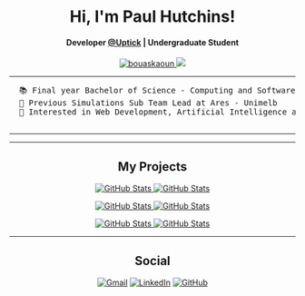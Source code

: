 <h1 align="center">Hi, I'm Paul Hutchins!</h1>
<h4 align="center">Developer <a href="https://uptickhq.com/au/">@Uptick</a> | Undergraduate Student</h4>
<p align="center">
	<a href="https://github.com/hutchinsp01">
		<img src="https://komarev.com/ghpvc/?username=hutchinsp01&label=Profile%20views&color=0e75b6&style=flat" alt="bouaskaoun" />
	</a>
  <a href="https://github.com/uptick">
    <img src="https://img.shields.io/badge/Works-Uptick-orange" />
  </a>
</p>
<hr>
  <pre>
  📚 Final year Bachelor of Science - Computing and Software Systems at The University of Melbourne
  📝 Previous Simulations Sub Team Lead at Ares - Unimelb
  🚩 Interested in Web Development, Artificial Intelligence and Financial Services
  </pre>
<hr>

<hr>
<h2 align="center">My Projects</h2>
<div align="center">
  <p>
    <a href="https://github.com/MatterStore/recipeStore.git">
      <img src="https://github-readme-stats.vercel.app/api/pin/?username=MatterStore&repo=recipeStore" alt="GitHub Stats" />
    </a>
    <a href="https://github.com/hutchinsp01/Cachex-AI-Agent.git">
      <img src="https://github-readme-stats.vercel.app/api/pin/?username=hutchinsp01&repo=Cachex-AI-Agent" alt="GitHub Stats" />
    </a>
  </p>
  <p>
    <a href="https://github.com/hutchinsp01/G69-ToonRacers.git">
      <img src="https://github-readme-stats.vercel.app/api/pin/?username=hutchinsp01&repo=G69-ToonRacers" alt="GitHub Stats" />
    </a>
    <a href="https://github.com/hutchinsp01/C-Sharp-Ray-Tracer.git">
      <img src="https://github-readme-stats.vercel.app/api/pin/?username=hutchinsp01&repo=C-Sharp-Ray-Tracer" alt="GitHub Stats" />
    </a>
  </p>
  <p>
    <a href="https://github.com/hutchinsp01/Chepong.git">
      <img src="https://github-readme-stats.vercel.app/api/pin/?username=hutchinsp01&repo=Chepong" alt="GitHub Stats" />
    </a>
    <a href="https://github.com/hutchinsp01/Advent-Of-Code.git">
      <img src="https://github-readme-stats.vercel.app/api/pin/?username=hutchinsp01&repo=Advent-Of-Code" alt="GitHub Stats" />
    </a>
  </p>
</div>
<hr>
<h2 align="center">Social</h2>
<p align="center">
	<a href="mailto:hutchinsp01@gmail.com"><img img src="https://img.shields.io/badge/gmail-%23EA4335.svg?style=plastic&logo=gmail&logoColor=white" alt="Gmail"/></a>
	<a href="https://www.linkedin.com/in/hutchinsp01/"><img src="https://img.shields.io/badge/linkedin-%230A66C2.svg?style=plastic&logo=linkedin&logoColor=white" alt="LinkedIn"/></a>
	<a href="https://github.com/hutchinsp01"><img src="https://img.shields.io/badge/github-%23181717.svg?style=plastic&logo=github&logoColor=white" alt="GitHub"/></a>
</p>


